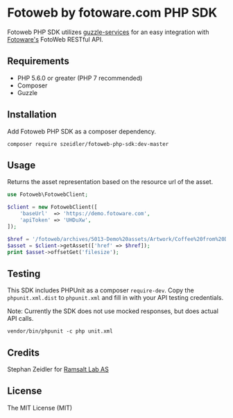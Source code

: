# Fotoweb by fotoware.com PHP SDK

Fotoweb PHP SDK utilizes [guzzle-services](https://github.com/guzzle/guzzle-services) for an easy integration with
[Fotoware's](https://www.fotoware.com/) FotoWeb RESTful API.

## Requirements

* PHP 5.6.0 or greater (PHP 7 recommended)
* Composer
* Guzzle

## Installation

Add Fotoweb PHP SDK as a composer dependency.

`composer require szeidler/fotoweb-php-sdk:dev-master`

## Usage

Returns the asset representation based on the resource url of the asset.

```php
use Fotoweb\FotowebClient;

$client = new FotowebClient([
    'baseUrl'  => 'https://demo.fotoware.com',
    'apiToken' => 'UHDuXw',
]);

$href = '/fotoweb/archives/5013-Demo%20assets/Artwork/Coffee%20from%20DAM/240x400.jpg.info';
$asset = $client->getAsset(['href' => $href]);
print $asset->offsetGet('filesize');
```

## Testing

This SDK includes PHPUnit as a composer `require-dev`. Copy the `phpunit.xml.dist` to `phpunit.xml` and fill in with
your API testing credentials.

Note: Currently the SDK does not use mocked responses, but does actual API calls.

`vendor/bin/phpunit -c php unit.xml`

## Credits

Stephan Zeidler for [Ramsalt Lab AS](https://ramsalt.com)

## License

The MIT License (MIT)
